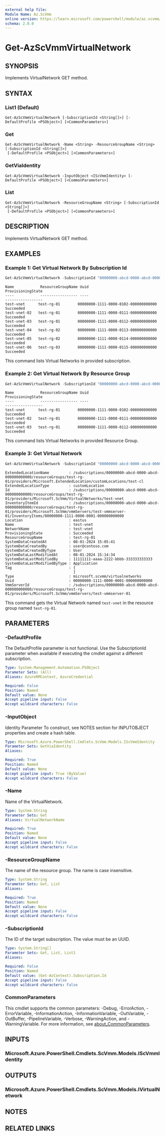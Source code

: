 ```yaml
---
external help file:
Module Name: Az.ScVmm
online version: https://learn.microsoft.com/powershell/module/az.scvmm/get-azscvmmvirtualnetwork
schema: 2.0.0
---
```


# Get-AzScVmmVirtualNetwork

## SYNOPSIS
Implements VirtualNetwork GET method.

## SYNTAX

### List1 (Default)
```
Get-AzScVmmVirtualNetwork [-SubscriptionId <String[]>] [-DefaultProfile <PSObject>] [<CommonParameters>]
```

### Get
```
Get-AzScVmmVirtualNetwork -Name <String> -ResourceGroupName <String> [-SubscriptionId <String[]>]
 [-DefaultProfile <PSObject>] [<CommonParameters>]
```

### GetViaIdentity
```
Get-AzScVmmVirtualNetwork -InputObject <IScVmmIdentity> [-DefaultProfile <PSObject>] [<CommonParameters>]
```

### List
```
Get-AzScVmmVirtualNetwork -ResourceGroupName <String> [-SubscriptionId <String[]>]
 [-DefaultProfile <PSObject>] [<CommonParameters>]
```

## DESCRIPTION
Implements VirtualNetwork GET method.

## EXAMPLES

### Example 1: Get Virtual Network By Subscription Id
```powershell
Get-AzScVmmVirtualNetwork -SubscriptionId "00000000-abcd-0000-abcd-000000000000"
```

```output
Name            ResourceGroupName Uuid                                 ProvisioningState
----            ----------------- ----                                 -----------------
test-vnet      test-rg-01        00000000-1111-0000-0102-000000000000 Succeeded
test-vnet-02   test-rg-01        00000000-1111-0000-0111-000000000000 Succeeded
test-vnet-03   test-rg-01        00000000-1111-0000-0112-000000000000 Succeeded
test-vnet-04   test-rg-02        00000000-1111-0000-0113-000000000000 Succeeded
test-vnet-05   test-rg-02        00000000-1111-0000-0114-000000000000 Succeeded
test-vnet-06   test-rg-03        00000000-1111-0000-0115-000000000000 Succeeded
```

This command lists Virtual Networks in provided subscription.

### Example 2: Get Virtual Network By Resource Group
```powershell
Get-AzScVmmVirtualNetwork -SubscriptionId "00000000-abcd-0000-abcd-000000000000" -ResourceGroupName "test-rg-01"
```

```output
Name            ResourceGroupName Uuid                                 ProvisioningState
----            ----------------- ----                                 -----------------
test-vnet      test-rg-01        00000000-1111-0000-0102-000000000000 Succeeded
test-vnet-02   test-rg-01        00000000-1111-0000-0111-000000000000 Succeeded
test-vnet-03   test-rg-01        00000000-1111-0000-0112-000000000000 Succeeded
```

This command lists Virtual Networks in provided Resource Group.

### Example 3: Get Virtual Network
```powershell
Get-AzScVmmVirtualNetwork -SubscriptionId "00000000-abcd-0000-abcd-000000000000" -ResourceGroupName "test-rg-01" -Name "test-vnet"
```

```output
ExtendedLocationName         : /subscriptions/00000000-abcd-0000-abcd-000000000000/resourceGroups/test-rg-01/providers/Microsoft.ExtendedLocation/customLocations/test-cl
ExtendedLocationType         : customLocation
Id                           : /subscriptions/00000000-abcd-0000-abcd-000000000000/resourceGroups/test-rg-01/providers/Microsoft.ScVmm/VirtualNetworks/test-vnet
InventoryItemId              : /subscriptions/00000000-abcd-0000-abcd-000000000000/resourceGroups/test-rg-01/providers/Microsoft.ScVmm/vmmServers/test-vmmserver-01/InventoryItems/00000000-1111-0000-0001-000000000000
Location                     : eastus
Name                         : test-vnet
NetworkName                  : test-vnet
ProvisioningState            : Succeeded
ResourceGroupName            : test-rg-01
SystemDataCreatedAt          : 08-01-2024 15:05:41
SystemDataCreatedBy          : user@contoso.com
SystemDataCreatedByType      : User
SystemDataLastModifiedAt     : 08-01-2024 15:14:34
SystemDataLastModifiedBy     : 11111111-aaaa-2222-bbbb-333333333333
SystemDataLastModifiedByType : Application
Tag                          : {
                               }
Type                         : microsoft.scvmm/virtualnetworks
Uuid                         : 00000000-1111-0000-0001-000000000000
VmmServerId                  : /subscriptions/00000000-abcd-0000-abcd-000000000000/resourceGroups/test-rg-01/providers/Microsoft.ScVmm/vmmServers/test-vmmserver-01
```

This command gets the Virtual Network named `test-vnet` in the resource group named `test-rg-01`.

## PARAMETERS

### -DefaultProfile
The DefaultProfile parameter is not functional.
Use the SubscriptionId parameter when available if executing the cmdlet against a different subscription.

```yaml
Type: System.Management.Automation.PSObject
Parameter Sets: (All)
Aliases: AzureRMContext, AzureCredential

Required: False
Position: Named
Default value: None
Accept pipeline input: False
Accept wildcard characters: False
```

### -InputObject
Identity Parameter
To construct, see NOTES section for INPUTOBJECT properties and create a hash table.

```yaml
Type: Microsoft.Azure.PowerShell.Cmdlets.ScVmm.Models.IScVmmIdentity
Parameter Sets: GetViaIdentity
Aliases:

Required: True
Position: Named
Default value: None
Accept pipeline input: True (ByValue)
Accept wildcard characters: False
```

### -Name
Name of the VirtualNetwork.

```yaml
Type: System.String
Parameter Sets: Get
Aliases: VirtualNetworkName

Required: True
Position: Named
Default value: None
Accept pipeline input: False
Accept wildcard characters: False
```

### -ResourceGroupName
The name of the resource group.
The name is case insensitive.

```yaml
Type: System.String
Parameter Sets: Get, List
Aliases:

Required: True
Position: Named
Default value: None
Accept pipeline input: False
Accept wildcard characters: False
```

### -SubscriptionId
The ID of the target subscription.
The value must be an UUID.

```yaml
Type: System.String[]
Parameter Sets: Get, List, List1
Aliases:

Required: False
Position: Named
Default value: (Get-AzContext).Subscription.Id
Accept pipeline input: False
Accept wildcard characters: False
```

### CommonParameters
This cmdlet supports the common parameters: -Debug, -ErrorAction, -ErrorVariable, -InformationAction, -InformationVariable, -OutVariable, -OutBuffer, -PipelineVariable, -Verbose, -WarningAction, and -WarningVariable. For more information, see [about_CommonParameters](http://go.microsoft.com/fwlink/?LinkID=113216).

## INPUTS

### Microsoft.Azure.PowerShell.Cmdlets.ScVmm.Models.IScVmmIdentity

## OUTPUTS

### Microsoft.Azure.PowerShell.Cmdlets.ScVmm.Models.IVirtualNetwork

## NOTES

## RELATED LINKS

